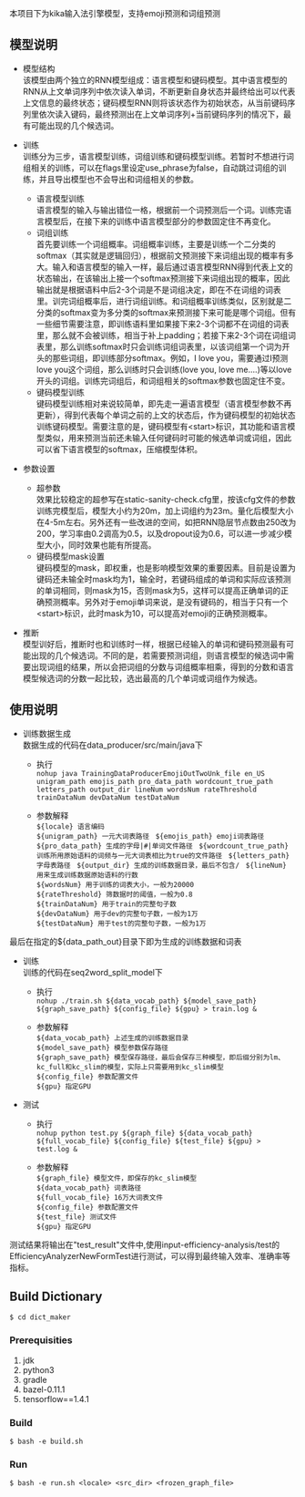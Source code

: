 
本项目下为kika输入法引擎模型，支持emoji预测和词组预测   

## 模型说明  
- 模型结构  
该模型由两个独立的RNN模型组成：语言模型和键码模型。其中语言模型的RNN从上文单词序列中依次读入单词，不断更新自身状态并最终给出可以代表上文信息的最终状态；键码模型RNN则将该状态作为初始状态，从当前键码序列里依次读入键码，最终预测出在上文单词序列+当前键码序列的情况下，最有可能出现的几个候选词。   

- 训练  
训练分为三步，语言模型训练，词组训练和键码模型训练。若暂时不想进行词组相关的训练，可以在flags里设定use_phrase为false，自动跳过词组的训练，并且导出模型也不会导出和词组相关的参数。  
    - 语言模型训练  
      语言模型的输入与输出错位一格，根据前一个词预测后一个词。训练完语言模型后，在接下来的训练中语言模型部分的参数固定住不再变化。
    - 词组训练  
      首先要训练一个词组概率。词组概率训练，主要是训练一个二分类的softmax（其实就是逻辑回归），根据前文预测接下来词组出现的概率有多大。输入和语言模型的输入一样，最后通过语言模型RNN得到代表上文的状态输出，在该输出上接一个softmax预测接下来词组出现的概率，因此输出就是根据语料中后2-3个词是不是词组决定，即在不在词组的词表里。训完词组概率后，进行词组训练。和词组概率训练类似，区别就是二分类的softmax变为多分类的softmax来预测接下来可能是哪个词组。但有一些细节需要注意，即训练语料里如果接下来2-3个词都不在词组的词表里，那么就不会被训练，相当于补上padding；若接下来2-3个词在词组词表里，那么训练softmax时只会训练词组词表里，以该词组第一个词为开头的那些词组，即训练部分softmax。例如，I love you，需要通过I预测love you这个词组，那么训练时只会训练(love you, love me....)等以love开头的词组。训练完词组后，和词组相关的softmax参数也固定住不变。  
    - 键码模型训练  
      键码模型训练相对来说较简单，即先走一遍语言模型（语言模型参数不再更新），得到代表每个单词之前的上文的状态后，作为键码模型的初始状态训练键码模型。需要注意的是，键码模型有\<start\>标识，其功能和语言模型类似，用来预测当前还未输入任何键码时可能的候选单词或词组，因此可以省下语言模型的softmax，压缩模型体积。

- 参数设置
    - 超参数  
    效果比较稳定的超参写在static-sanity-check.cfg里，按该cfg文件的参数训练完模型后，模型大小约为20m，加上词组约为23m。量化后模型大小在4-5m左右。另外还有一些改进的空间，如把RNN隐层节点数由250改为200，学习率由0.2调高为0.5，以及dropout设为0.6，可以进一步减少模型大小，同时效果也能有所提高。
    - 键码模型mask设置  
    键码模型的mask，即权重，也是影响模型效果的重要因素。目前是设置为键码还未输全时mask均为1，输全时，若键码组成的单词和实际应该预测的单词相同，则mask为15，否则mask为5，这样可以提高正确单词的正确预测概率。另外对于emoji单词来说，是没有键码的，相当于只有一个\<start\>标识，此时mask为10，可以提高对emoji的正确预测概率。
- 推断  
    模型训好后，推断时也和训练时一样，根据已经输入的单词和键码预测最有可能出现的几个候选词。不同的是，若需要预测词组，则语言模型的候选词中需要出现词组的结果，所以会把词组的分数与词组概率相乘，得到的分数和语言模型候选词的分数一起比较，选出最高的几个单词或词组作为候选。

## 使用说明    

- 训练数据生成  
数据生成的代码在data_producer/src/main/java下
    - 执行  
      `nohup java TrainingDataProducerEmojiOutTwoUnk_file en_US unigram_path emojis_path pro_data_path wordcount_true_path letters_path output_dir lineNum wordsNum rateThreshold trainDataNum devDataNum testDataNum`  

    - 参数解释  
`${locale} 语言编码 `  
`${unigram_path} 一元大词表路径 `
`${emojis_path} emoji词表路径 `  
`${pro_data_path} 生成的字母|#|单词文件路径 `
`${wordcount_true_path} 训练所用原始语料的词频与一元大词表相比为true的文件路径 `
`${letters_path} 字母表路径 `
`${output_dir} 生成的训练数据目录，最后不包含/ ` 
`${lineNum} 用来生成训练数据原始语料的行数 `  
`${wordsNum} 用于训练的词表大小，一般为20000 `  
`${rateThreshold} 筛数据时的阈值，一般为0.8 `  
`${trainDataNum} 用于train的完整句子数 `  
`${devDataNum} 用于dev的完整句子数，一般为1万 `  
`${testDataNum} 用于test的完整句子数，一般为1万 `  

最后在指定的${data_path_out}目录下即为生成的训练数据和词表  

- 训练  
训练的代码在seq2word_split_model下
    - 执行  
      `nohup ./train.sh ${data_vocab_path} ${model_save_path} ${graph_save_path} ${config_file} ${gpu} > train.log &`  
    
    - 参数解释  
`${data_vocab_path} 上述生成的训练数据目录 `  
`${model_save_path} 模型参数保存路径 `  
`${graph_save_path} 模型保存路径，最后会保存三种模型，即后缀分别为lm、kc_full和kc_slim的模型，实际上只需要用到kc_slim模型 `  
`${config_file} 参数配置文件 `  
`${gpu} 指定GPU` 

- 测试  
    - 执行      
    `nohup python test.py ${graph_file} ${data_vocab_path} ${full_vocab_file} ${config_file} ${test_file} ${gpu} > test.log &`  
    
    - 参数解释  
`${graph_file} 模型文件，即保存的kc_slim模型 `    
`${data_vocab_path} 词表路径 `  
`${full_vocab_file} 16万大词表文件 `  
`${config_file} 参数配置文件 `  
`${test_file} 测试文件 `  
`${gpu} 指定GPU` 

测试结果将输出在"test_result"文件中,使用input-efficiency-analysis/test的EfficiencyAnalyzerNewFormTest进行测试，可以得到最终输入效率、准确率等指标。



## Build Dictionary

```
$ cd dict_maker
```

### Prerequisities

1. jdk
2. python3
3. gradle
4. bazel-0.11.1
5. tensorflow==1.4.1

### Build
``` shell
$ bash -e build.sh
```

### Run

``` shell
$ bash -e run.sh <locale> <src_dir> <frozen_graph_file>
```
